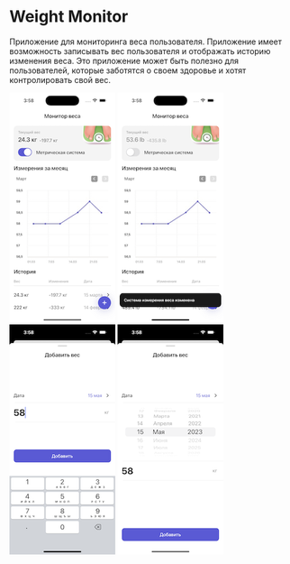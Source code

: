 # Weight Monitor

Приложение для мониторинга веса пользователя. Приложение имеет возможность записывать вес пользователя и отображать историю изменения веса. Это приложение может быть полезно для пользователей, которые заботятся о своем здоровье и хотят контролировать свой вес.

![AppScreenshot1](AppScreenshots/1.png) ![AppScreenshot2](AppScreenshots/2.png) ![AppScreenshot3](AppScreenshots/3.png) ![AppScreenshot4](AppScreenshots/4.png)